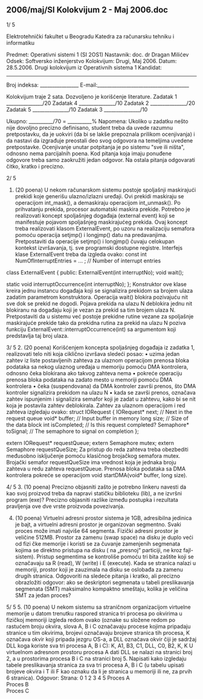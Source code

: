 2006/maj/SI Kolokvijum 2 - Maj 2006.doc
--------------------------------------------------------------------------------


1/  5 
 
Elektrotehnički fakultet u Beogradu 
Katedra za računarsku tehniku i informatiku 
 
Predmet: Operativni sistemi 1 (SI  2OS1) 
Nastavnik: doc. dr Dragan Milićev 
Odsek: Softversko inženjerstvo 
Kolokvijum: Drugi, Maj 2006. 
Datum: 28.5.2006. 
Drugi kolokvijum iz Operativnih sistema 1 
Kandidat:
 _____________________________________________________________ 
Broj indeksa: ________________  E-mail:______________________________________ 
 
Kolokvijum traje 2 sata. Dozvoljeno je korišćenje literature. 
Zadatak 1 _______________/20   Zadatak 4 _______________/10 
Zadatak 2 _______________/20   Zadatak 5 _______________/10 
Zadatak 3 _______________/10    
 
Ukupno: __________/70 = __________% 
Napomena: Ukoliko u zadatku nešto nije dovoljno precizno definisano, student treba da 
uvede razumnu pretpostavku, da je uokviri (da bi se lakše prepoznala prilikom ocenjivanja) i 
da  nastavi da  izgrađuje  preostali  deo  svog  odgovora  na  temeljima  uvedene  pretpostavke. 
Ocenjivanje unutar potpitanja je po sistemu "sve ili ništa", odnosno nema parcijalnih poena. 
Kod pitanja koja imaju ponuđene odgovore treba samo zaokružiti jedan odgovor. Na ostala 
pitanja odgovarati čitko, kratko i precizno. 
 

2/  5 
1. (20 poena) 
U  nekom  računarskom  sistemu  postoje  spoljašnji  maskirajući  prekidi  koje  generišu 
ulazno/izlazni  uređaji.  Ovi  prekidi  maskiraju  se  operacijom 
int_mask(),  a  demaskiraju 
operacijom int_unmask(). Po prihvatanju prekida, procesor automatski maskira prekide. 
Potrebno je realizovati  koncept spoljašnjeg događaja (external  event) koji se manifestuje 
pojavom  spoljašnjeg  maskirajućeg  prekida.  Ovaj  koncept  treba  realizovati  klasom 
ExternalEvent, po uzoru na realizaciju semafora pomoću operacija setjmp()  i longjmp() 
datu na predavanjima. Pretpostaviti da operacije 
setjmp()  i longjmp() čuvaju celokupan 
kontekst izvršavanja, tj. sve programski dostupne registre.  Interfejs klase ExternalEvent 
treba da izgleda ovako: 
const int NumOfInterruptEntries = ... ; // Number of interrupt entries 
 
class ExternalEvent { 
public: 
  ExternalEvent(int interruptNo); 
  void wait(); 
 
  static void interruptOccurrence(int interruptNo); 
}; 
Konstruktor ove klase kreira jednu instancu događaja koji se signalizira prekidom sa brojem 
ulaza zadatim parametrom konstruktora. Operacija wait() blokira pozivajuću nit sve dok se 
prekid ne dogodi. Pojava prekida na ulazu N deblokira jednu nit blokiranu na događaju koji je 
vezan za prekid sa tim brojem ulaza N. Pretpostaviti da u sistemu već postoje prekidne rutine 
vezane za spoljašnje maskirajuće prekide tako da prekidna rutina za prekid na ulazu N poziva 
funkciju 
ExternalEvent::interruptOccurrence(int) sa argumentom koji predstavlja taj 
broj ulaza. 

3/  5 
2. (20 poena) 
Korišćenjem koncepta spoljašnjeg događaja iz zadatka 1, realizovati telo niti koja ciklično 
izvršava sledeći posao: 
• uzima jedan zahtev iz liste postavljenih zahteva za ulaznom operacijom prenosa bloka 
podataka sa nekog ulaznog uređaja u memoriju pomoću DMA kontrolera, odnosno 
čeka blokirana ako takvog zahteva nema 
• pokreće operaciju prenosa bloka podataka na zadato mesto u memoriji pomoću DMA 
kontrolera 
• čeka (suspendovana) da DMA kontroler završi prenos, što DMA kontroler signalizira 
prekidom na ulazu N 
• kada se završi prenos, označava zahtev ispunjenim i signalizira semafor koji je zadat u 
zahtevu, kako bi se nit koja je postavila zahtev deblokirala. 
Zahtev za ulaznom operacijom i red zahteva izgledaju ovako: 
struct IORequest { 
  IORequest* next; // Next in the request queue 
  void* buffer;  // Input buffer in memory 
  long  size;  // Size of the data block 
  int isCompleted; // Is this request completed? 
  Semaphore* toSignal;  // The semaphore to signal on completion 
}; 
 
extern IORequest* requestQueue; 
extern Semaphore mutex; 
extern Semaphore requestQueSize; 
Za  pristup  do reda    zahteva  treba  obezbediti  međusobno  isključenje  pomoću klasičnog 
brojačkog semafora 
mutex. Brojački semafor requestQueSize ima vrednost koja je jednaka 
broju zahteva u redu zahteva requestQueue. Prenosa bloka    podataka sa DMA kontrolera 
pokreće se operacijom void startDMA(void* buffer, long size). 

4/  5 
3. (10 poena) 
Precizno objasniti zašto je potrebno linkeru navesti da kao svoj proizvod treba da napravi 
statičku  biblioteku (lib),  a  ne  izvršni  program  (exe)?  Precizno  objasniti  razlike  između 
postupka i rezultata pravljenja ove dve vrste proizvoda povezivanja. 
 
 
 
 
 
 
 
 
 
 
 
 
 
 
 
 
 
 
4. (10 poena) 
Virtuelni  adresni  prostor  sistema  je  1GB,  adresibilna  jedinica  je  bajt, a  virtuelni  adresni 
prostor je organizovan segmentno. Svaki proces može imati najviše 64 segmenta. Fizički 
adresni prostor je veličine 512MB. Prostor za zamenu (swap space) na disku je duplo veći od 
fizi čke memorije i koristi se za čuvanje zamenjenih segmenata kojima se direktno pristupa na 
disku (   na „presnoj“ particiji, ne kroz fajl-sistem). Pristup segmentima se kontroliše pomoću tri 
bita zaštite koji se označavaju sa R (read), W (write) i E (execute). Kada se stranica nalazi u 
memoriji,   prostor   koji   je   zauzimala   na   disku   se   oslobađa   za 
zamenu  drugih  stranica. Odgovoriti  na  sledeće  pitanja  i  kratko,  ali  precizno  obrazložiti 
odgovor: ako se deskriptori segmenata u tabeli preslikavanja segmenata (SMT) maksimalno 
kompaktno smeštaju, kolika je veličina SMT za jedan proces? 

5/  5 
5. (10 poena) 
U nekom sistemu sa straničnom organizacijom virtuelne memorije u datom trenutku raspored 
stranica tri procesa po okvirima u fizičkoj memoriji izgleda redom ovako (oznake su složene 
redom po rastućem broju okvira, slova A, B i C označavaju procese kojima pripadaju stranice 
u  tim  okvirima,  brojevi  označavaju  brojeve  stranica  tih  procesa,  K  označava  okvir  koji 
pripada jezgru OS-a, a DLL označava okvir čiji je sadržaj DLL koga koriste sva tri procesa A, 
B i C): 
K, A1, B3, C1, DLL, C0, B2, K, K 
U virtuelnom  adresnom  prostoru  procesa  A  dati  DLL  se  nalazi  na  stranici broj    2,  a  u 
prostorima procesa B i C na stranici broj    5. Napisati kako izgledaju tabele preslikavanja 
stranica za sva tri procesa A, B i C (u tabelu upisati brojeve okvira i T ili F kao   oznaku da li je 
stranica u memoriji ili ne, za prvih 6 stranica). 
Odgovor: 
Strana: 0 1 2 3 4 5 
Proces A       
Proces B       
Proces C       
 